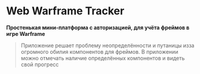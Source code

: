 # Web Warframe Tracker

**Простенькая мини-платформа с авторизацией, для учёта фреймов в игре Warframe**

> Приложение решает проблему неопределённости и путаницы изза огромного обилия компонентов для фреймов. В приложении можно отмечать наличие определённых компонентов и видеть свой прогресс
